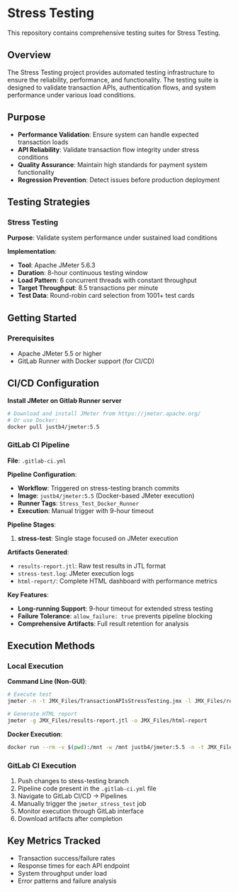 # Stress Testing

This repository contains comprehensive testing suites for Stress Testing.

## Overview

The Stress Testing project provides automated testing infrastructure to ensure the reliability, performance, and functionality. The testing suite is designed to validate transaction APIs, authentication flows, and system performance under various load conditions.

## Purpose

- **Performance Validation**: Ensure system can handle expected transaction loads
- **API Reliability**: Validate transaction flow integrity under stress conditions
- **Quality Assurance**: Maintain high standards for payment system functionality
- **Regression Prevention**: Detect issues before production deployment

## Testing Strategies

### Stress Testing
**Purpose**: Validate system performance under sustained load conditions

**Implementation**:
- **Tool**: Apache JMeter 5.6.3
- **Duration**: 8-hour continuous testing window
- **Load Pattern**: 6 concurrent threads with constant throughput
- **Target Throughput**: 8.5 transactions per minute
- **Test Data**: Round-robin card selection from 1001+ test cards

## Getting Started

### Prerequisites
- Apache JMeter 5.5 or higher
- GitLab Runner with Docker support (for CI/CD)

## CI/CD Configuration

**Install JMeter on Gitlab Runner server**
```bash
# Download and install JMeter from https://jmeter.apache.org/
# Or use Docker:
docker pull justb4/jmeter:5.5
```

### GitLab CI Pipeline
**File**: `.gitlab-ci.yml`

**Pipeline Configuration**:
- **Workflow**: Triggered on stress-testing branch commits
- **Image**: `justb4/jmeter:5.5` (Docker-based JMeter execution)
- **Runner Tags**: `Stress_Test_Docker_Runner`
- **Execution**: Manual trigger with 9-hour timeout

**Pipeline Stages**:
1. **stress-test**: Single stage focused on JMeter execution

**Artifacts Generated**:
- `results-report.jtl`: Raw test results in JTL format
- `stress-test.log`: JMeter execution logs
- `html-report/`: Complete HTML dashboard with performance metrics

**Key Features**:
- **Long-running Support**: 9-hour timeout for extended stress testing
- **Failure Tolerance**: `allow_failure: true` prevents pipeline blocking
- **Comprehensive Artifacts**: Full result retention for analysis

## Execution Methods

### Local Execution

**Command Line (Non-GUI)**:
```bash
# Execute test
jmeter -n -t JMX_Files/TransactionAPIsStressTesting.jmx -l JMX_Files/results-report.jtl -j JMX_Files/stress-test.log

# Generate HTML report
jmeter -g JMX_Files/results-report.jtl -o JMX_Files/html-report
```

**Docker Execution**:
```bash
docker run --rm -v $(pwd):/mnt -w /mnt justb4/jmeter:5.5 -n -t JMX_Files/TransactionAPIsStressTesting.jmx -l JMX_Files/results-report.jtl -j JMX_Files/stress-test.log
```

### GitLab CI Execution
1. Push changes to stess-testing branch
2. Pipeline code present in the `.gitlab-ci.yml` file
3. Navigate to GitLab CI/CD → Pipelines
4. Manually trigger the `jmeter_stress_test` job
5. Monitor execution through GitLab interface
6. Download artifacts after completion

## Key Metrics Tracked
- Transaction success/failure rates
- Response times for each API endpoint
- System throughput under load
- Error patterns and failure analysis
